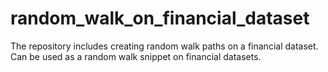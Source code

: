 # random_walk_on_financial_dataset
The repository includes creating random walk paths on a financial dataset. Can be used as a random walk snippet on financial datasets.
